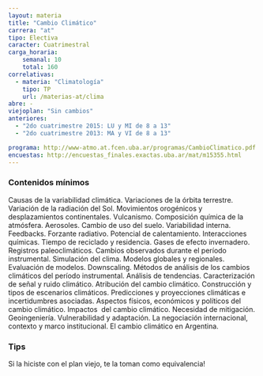 ```yaml
---
layout: materia
title: "Cambio Climático"
carrera: "at"
tipo: Electiva
caracter: Cuatrimestral
carga_horaria: 
    semanal: 10
    total: 160
correlativas:
  - materia: "Climatología"
    tipo: TP
    url: /materias-at/clima
abre: -
viejoplan: "Sin cambios"
anteriores:
  - "2do cuatrimestre 2015: LU y MI de 8 a 13"
  - "2do cuatrimestre 2013: MA y VI de 8 a 13"

programa: http://www-atmo.at.fcen.uba.ar/programas/CambioClimatico.pdf
encuestas: http://encuestas_finales.exactas.uba.ar/mat/m15355.html
---
```


### Contenidos mínimos
Causas de la variabilidad climática. Variaciones de la órbita terrestre. Variación de la radiación del Sol. Movimientos orogénicos y desplazamientos continentales. Vulcanismo. Composición química de la atmósfera. Aerosoles. Cambio de uso del suelo. Variabilidad interna. Feedbacks. Forzante radiativo. Potencial de calentamiento. Interacciones químicas. Tiempo de reciclado y residencia. Gases de efecto invernadero. Registros paleoclimáticos. Cambios observados durante el período instrumental. Simulación del clima. Modelos globales y regionales. Evaluación de modelos. Downscaling. Métodos de análisis de los cambios climáticos del período instrumental. Análisis de tendencias. Caracterización de señal y ruido climático. Atribución del cambio climático. Construcción y tipos de escenarios climáticos. Predicciones y proyecciones climáticas e incertidumbres asociadas. Aspectos físicos, económicos y políticos del cambio climático. Impactos  del cambio climático. Necesidad de mitigación. Geoingeniería. Vulnerabilidad y adaptación. La negociación internacional, contexto y marco institucional. El cambio climático en Argentina.

### Tips
Si la hiciste con el plan viejo, te la toman como equivalencia!